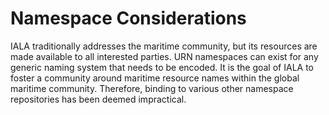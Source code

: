 # Namespace Considerations

   IALA traditionally addresses the maritime community, but its
   resources are made available to all interested parties.  URN
   namespaces can exist for any generic naming system that needs to be
   encoded.  It is the goal of IALA to foster a community around
   maritime resource names within the global maritime community.
   Therefore, binding to various other namespace repositories has been
   deemed impractical.
